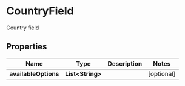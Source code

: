 

# CountryField

Country field

## Properties

Name | Type | Description | Notes
------------ | ------------- | ------------- | -------------
**availableOptions** | **List&lt;String&gt;** |  |  [optional]



